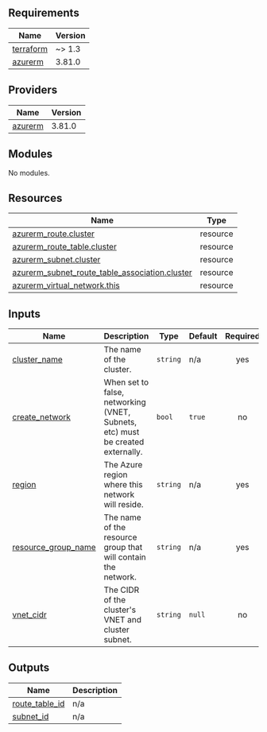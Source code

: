 <!-- BEGIN_TF_DOCS -->
## Requirements

| Name | Version |
|------|---------|
| <a name="requirement_terraform"></a> [terraform](#requirement\_terraform) | ~> 1.3 |
| <a name="requirement_azurerm"></a> [azurerm](#requirement\_azurerm) | 3.81.0 |

## Providers

| Name | Version |
|------|---------|
| <a name="provider_azurerm"></a> [azurerm](#provider\_azurerm) | 3.81.0 |

## Modules

No modules.

## Resources

| Name | Type |
|------|------|
| [azurerm_route.cluster](https://registry.terraform.io/providers/hashicorp/azurerm/3.81.0/docs/resources/route) | resource |
| [azurerm_route_table.cluster](https://registry.terraform.io/providers/hashicorp/azurerm/3.81.0/docs/resources/route_table) | resource |
| [azurerm_subnet.cluster](https://registry.terraform.io/providers/hashicorp/azurerm/3.81.0/docs/resources/subnet) | resource |
| [azurerm_subnet_route_table_association.cluster](https://registry.terraform.io/providers/hashicorp/azurerm/3.81.0/docs/resources/subnet_route_table_association) | resource |
| [azurerm_virtual_network.this](https://registry.terraform.io/providers/hashicorp/azurerm/3.81.0/docs/resources/virtual_network) | resource |

## Inputs

| Name | Description | Type | Default | Required |
|------|-------------|------|---------|:--------:|
| <a name="input_cluster_name"></a> [cluster\_name](#input\_cluster\_name) | The name of the cluster. | `string` | n/a | yes |
| <a name="input_create_network"></a> [create\_network](#input\_create\_network) | When set to false, networking (VNET, Subnets, etc) must be created externally. | `bool` | `true` | no |
| <a name="input_region"></a> [region](#input\_region) | The Azure region where this network will reside. | `string` | n/a | yes |
| <a name="input_resource_group_name"></a> [resource\_group\_name](#input\_resource\_group\_name) | The name of the resource group that will contain the network. | `string` | n/a | yes |
| <a name="input_vnet_cidr"></a> [vnet\_cidr](#input\_vnet\_cidr) | The CIDR of the cluster's VNET and cluster subnet. | `string` | `null` | no |

## Outputs

| Name | Description |
|------|-------------|
| <a name="output_route_table_id"></a> [route\_table\_id](#output\_route\_table\_id) | n/a |
| <a name="output_subnet_id"></a> [subnet\_id](#output\_subnet\_id) | n/a |
<!-- END_TF_DOCS -->